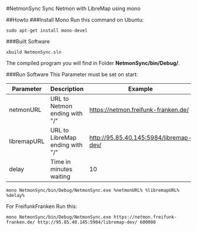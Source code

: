 #NetmonSync
Sync Netmon with LibreMap using mono

##Howto
###Install Mono
Run this command on Ubuntu:
```
sudo apt-get install mono-devel
```
###Built Software
```
xbuild NetmonSync.sln
```
The compiled program you will find in Folder **NetmonSync/bin/Debug/**.

###Run Software
This Parameter must be set on start:

Parameter   | Description                      | Example
----------- | ---------------------------------| --------------------------------------
netmonURL   | URL to Netmon ending with "/"    | https://netmon.freifunk-franken.de/
libremapURL | URL to LibreMap ending with "/"  | http://95.85.40.145:5984/libremap-dev/
delay       | Time in minutes waiting          | 10

```
mono NetmonSync/bin/Debug/NetmonSync.exe %netmonURL% %libremapURL% %delay%
```
For FreifunkFranken Run this:
```
mono NetmonSync/bin/Debug/NetmonSync.exe https://netmon.freifunk-franken.de/ http://95.85.40.145:5984/libremap-dev/ 600000
```

